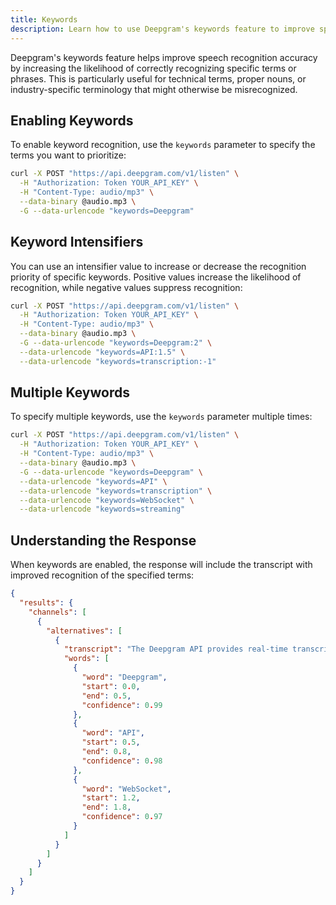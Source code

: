 ```yaml
---
title: Keywords
description: Learn how to use Deepgram's keywords feature to improve speech recognition accuracy for specific terms
---
```


Deepgram's keywords feature helps improve speech recognition accuracy by increasing the likelihood of correctly recognizing specific terms or phrases. This is particularly useful for technical terms, proper nouns, or industry-specific terminology that might otherwise be misrecognized.

## Enabling Keywords

To enable keyword recognition, use the `keywords` parameter to specify the terms you want to prioritize:

```bash
curl -X POST "https://api.deepgram.com/v1/listen" \
  -H "Authorization: Token YOUR_API_KEY" \
  -H "Content-Type: audio/mp3" \
  --data-binary @audio.mp3 \
  -G --data-urlencode "keywords=Deepgram"
```

## Keyword Intensifiers

You can use an intensifier value to increase or decrease the recognition priority of specific keywords. Positive values increase the likelihood of recognition, while negative values suppress recognition:

```bash
curl -X POST "https://api.deepgram.com/v1/listen" \
  -H "Authorization: Token YOUR_API_KEY" \
  -H "Content-Type: audio/mp3" \
  --data-binary @audio.mp3 \
  -G --data-urlencode "keywords=Deepgram:2" \
  --data-urlencode "keywords=API:1.5" \
  --data-urlencode "keywords=transcription:-1"
```

## Multiple Keywords

To specify multiple keywords, use the `keywords` parameter multiple times:

```bash
curl -X POST "https://api.deepgram.com/v1/listen" \
  -H "Authorization: Token YOUR_API_KEY" \
  -H "Content-Type: audio/mp3" \
  --data-binary @audio.mp3 \
  -G --data-urlencode "keywords=Deepgram" \
  --data-urlencode "keywords=API" \
  --data-urlencode "keywords=transcription" \
  --data-urlencode "keywords=WebSocket" \
  --data-urlencode "keywords=streaming"
```

## Understanding the Response

When keywords are enabled, the response will include the transcript with improved recognition of the specified terms:

```json
{
  "results": {
    "channels": [
      {
        "alternatives": [
          {
            "transcript": "The Deepgram API provides real-time transcription through WebSocket streaming.",
            "words": [
              {
                "word": "Deepgram",
                "start": 0.0,
                "end": 0.5,
                "confidence": 0.99
              },
              {
                "word": "API",
                "start": 0.5,
                "end": 0.8,
                "confidence": 0.98
              },
              {
                "word": "WebSocket",
                "start": 1.2,
                "end": 1.8,
                "confidence": 0.97
              }
            ]
          }
        ]
      }
    ]
  }
}
```
